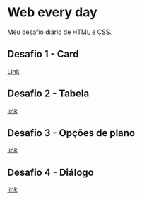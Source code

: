 # Web every day
Meu desafio diário de HTML e CSS.

## Desafio 1 - Card 
[Link](https://line3p.github.io/web-every-day/desafio1.html)

## Desafio 2 - Tabela
[link](https://line3p.github.io/web-every-day/desafio2.html)

## Desafio 3 - Opções de plano
[link](https://line3p.github.io/web-every-day/desafio3.html)

## Desafio 4 - Diálogo
[link](https://line3p.github.io/web-every-day/desafio4.html)